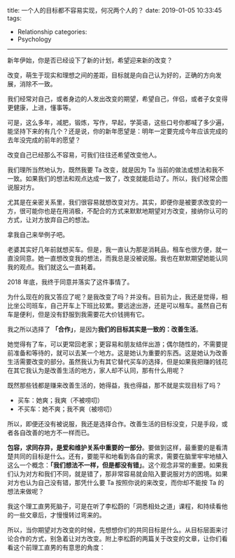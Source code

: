 title: 一个人的目标都不容易实现，何况两个人的？
date: 2019-01-05 10:33:45
tags:
  - Relationship
categories:
  - Psychology
---

新年伊始，你是否已经设下了新的计划，希望迎来新的改变？  

改变，萌生于现实和理想之间的差距，目标就是向自己认为好的，正确的方向发展，消除不一致。  

我们经常对自己，或者身边的人发出改变的期望，希望自己，伴侣，或者子女变得更健康，上进，懂事等。  

可是，这么多年，减肥，锻炼，写作，早起，学英语，这些口号你都喊了多少遍，能坚持下来的有几个？还是说，你的新年愿望是：明年一定要完成今年应该完成的去年没完成的前年的愿望？  

改变自己已经那么不容易，可我们往往还希望改变他人。  

我们理所当然地认为，既然我要 Ta 改变，就是因为 Ta 当前的做法或想法和我不一致。如果我们的想法和观点达成一致了，改变就能启动了。所以，我们经常企图说服对方。  

尤其是在亲密关系里，我们很容易就想改变对方。其实，即便你是被要求改变的一方，很可能你也是在用消极，不配合的方式来默默地期望对方改变，接纳你认可的方式，让对方放弃自己的想法。  

拿我自己来举例子吧。  

老婆其实好几年前就想买车。但是，我一直认为那是消耗品，租车也很方便，就一直没同意。她一直想改变我的想法，而我总是没被说服。我也在默默期望她能认同我的观点。我们就这么一直耗着。  

2018 年底，我终于同意并落实了这件事情了。  

为什么现在的我又答应了呢？是我改变了吗？并没有。目前为止，我还是觉得，相比坐公司班车，自己开车上下班比较累。要远途出游，还是可以租车。虽然自己有车是便利，但是没有舒服到我需要花大价钱拥有它。  

我之所以选择了 **「合作」**，是因为**我们的目标其实是一致的：改善生活**。  

她觉得有了车，可以更常回老家；更容易和朋友结伴出游；偶尔随性的，不需要提前准备和等待的，就可以去某一个地方。这是她认为重要的东西。这是她认为改善生活需要改变的部分。虽然我认为有其它替代买车的选择，但是如果我把赚的钱花在其它我认为是改善生活的地方，家人却不认同，那有什么用呢？  

既然那些钱都是赚来改善生活的，她得益，我也得益，那不就是实现目标了吗？  

* 买车：她爽；我爽（不被唠叨）  
* 不买车：她不爽；我不爽（被唠叨）  

所以，即便还没有被说服，我还是选择合作。改善生活的目标没变，只是手段，或者各自改善的地方不一样而已。  

**包容，求同存异，是爱和维护关系中重要的一部分**。要做到这样，最重要的是看清楚共同的目标是什么。还有，要能平和地看到各自的需求，需要在脑里牢牢地植入这么一个概念：**「我们想法不一样，但是都没有错」**。这个观念非常的重要。如果我们认为对方和我们不同，就是错了，那非常容易就会陷入要说服对方的困境。如果对方也认为自己没有错，那凭什么要 Ta 按照你说的来改变，而你却不能按 Ta 的想法来做呢？  

我这个理工直男死脑子，可是在听了李松蔚的「洞悉相处之道」课程，和持续看他的一些文章后，才慢慢转过弯来的。  

所以，当你期望对方改变的时候，先想想你们的共同目标是什么。从目标层面来讨论合作的方式，别急着让对方改变。附上李松蔚的两篇关于改变的文章，让你们看看这个前理工直男的有意思的角度：  

[Ta完美了，还要你干嘛｜心理学怪谈]: https://mp.weixin.qq.com/s/n8B6EANcyMmbgK96M3W41g  
[别把什么都甩给三观不合]: https://mp.weixin.qq.com/s/bY070M3wmoeL6IdpN-F6xw  
